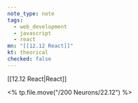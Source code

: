 ```yaml
---
note_type: note
tags:
  - web_development
  - javascript
  - react
mn: "[[12.12 React]]"
kt: theorical
checked: false
---
```

[[12.12 React|React]]

<% tp.file.move("/200 Neurons/22.12") %>
